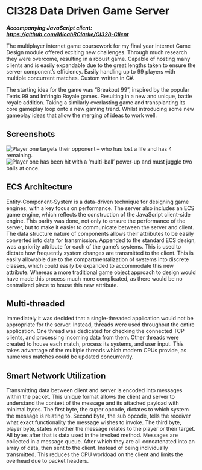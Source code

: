 # CI328 Data Driven Game Server
***Accompanying JavaScript client: https://github.com/MicahRClarke/CI328-Client***

The multiplayer internet game coursework for my final year Internet Game Design module offered exciting new challenges. Through much research they were overcome, resulting in a robust game. Capable of hosting many clients and is easily expandable due to the great lengths taken to ensure the server component’s efficiency. Easily handling up to 99 players with multiple concurrent matches. Custom written in C#.

The starting idea for the game was “Breakout 99”, inspired by the popular Tetris 99 and Infringio Royale games. Resulting in a new and unique, battle royale addition. Taking a similarly everlasting game and transplanting its core gameplay loop onto a new gaming trend. Whilst introducing some new gameplay ideas that allow the merging of ideas to work well.

## Screenshots
![Player one targets their opponent – who has lost a life and has 4 remaining.](https://i.imgur.com/jpEa0zT.png)
![Player one has been hit with a ‘multi-ball’ power-up and must juggle two balls at once.](https://i.imgur.com/J4upadN.png)

## ECS Architecture
Entity-Component-System is a data-driven technique for designing game engines, with a key focus on performance. The server also includes an ECS game engine, which reflects the construction of the JavaScript client-side engine. This parity was done, not only to ensure the performance of the server, but to make it easier to communicate between the server and client. The data structure nature of components allows their attributes to be easily converted into data for transmission. Appended to the standard ECS design, was a priority attribute for each of the game’s systems. This is used to dictate how frequently system changes are transmitted to the client. This is easily allowable due to the compartmentalization of systems into discrete classes, which could easily be expanded to accommodate this new attribute. Whereas a more traditional game object approach to design would have made this process much more complicated, as there would be no centralized place to house this new attribute.

## Multi-threaded
Immediately it was decided that a single-threaded application would not be appropriate for the server. Instead, threads were used throughout the entire application. One thread was dedicated for checking the connected TCP clients, and processing incoming data from them. Other threads were created to house each match, process its systems, and user input. This takes advantage of the multiple threads which modern CPUs provide, as numerous matches could be updated concurrently.

## Smart Network Utilization
Transmitting data between client and server is encoded into messages within the packet. This unique format allows the client and server to understand the context of the message and its attached payload with minimal bytes. The first byte, the super opcode, dictates to which system the message is relating to. Second byte, the sub opcode, tells the receiver what exact functionality the message wishes to invoke. The third byte, player byte, states whether the message relates to the player or their target. All bytes after that is data used in the invoked method. Messages are collected in a message queue. After which they are all concatenated into an array of data, then sent to the client. Instead of being individually transmitted. This reduces the CPU workload on the client and limits the overhead due to packet headers.
